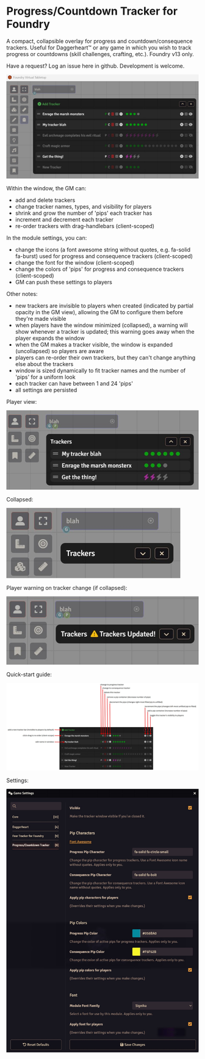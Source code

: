 # Progress/Countdown Tracker for Foundry
A compact, collapsible overlay for progress and countdown/consequence trackers. Useful for Daggerheart™ or any game in which you wish to track progress or countdowns (skill challenges, crafting, etc.). Foundry v13 only.

Have a request? Log an issue here in github. Development is welcome.

![GM Tracker](./screenshots/tictac-tracker-gm2.jpg)

Within the window, the GM can:
- add and delete trackers
- change tracker names, types, and visibility for players
- shrink and grow the number of 'pips' each tracker has
- increment and decrement each tracker
- re-order trackers with drag-handlebars (client-scoped)

In the module settings, you can:
- change the icons (a font awesome string without quotes, e.g. fa-solid fa-burst) used for progress and consequence trackers (client-scoped)
- change the font for the window (client-scoped)
- change the colors of 'pips' for progress and consequence trackers (client-scoped)
- GM can push these settings to players

Other notes:
- new trackers are invisible to players when created (indicated by partial opacity in the GM view), allowing the GM to configure them before they're made visible
- when players have the window minimized (collapsed), a warning will show whenever a tracker is updated; this warning goes away when the player expands the window
- when the GM makes a tracker visible, the window is expanded (uncollapsed) so players are aware
- players can re-order their own trackers, but they can't change anything else about the trackers
- window is sized dynamically to fit tracker names and the number of 'pips' for a uniform look
- each tracker can have between 1 and 24 'pips'
- all settings are persisted

Player view:

![Player Tracker](./screenshots/tictac-tracker-player1.jpg)

Collapsed:

![Collapsed](./screenshots/tictac-tracker-collapsed.jpg)

Player warning on tracker change (if collapsed):

![Collapsed Warning](./screenshots/tictac-tracker-collapsed-warning.jpg)

Quick-start guide:

![How to](./screenshots/tictac-tracker-howto.jpg)

Settings:

![Module Settings](./screenshots/tictac-tracker-settings.jpg)
